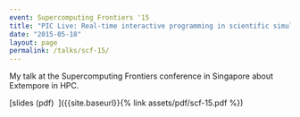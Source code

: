 ```yaml
---
event: Supercomputing Frontiers '15
title: "PIC Live: Real-time interactive programming in scientific simulation"
date: "2015-05-18"
layout: page
permalink: /talks/scf-15/
---
```


My talk at the Supercomputing Frontiers conference in Singapore about Extempore
in HPC.

[slides (pdf)&nbsp;&nbsp;<i class="fas fa-chalkboard-teacher fa-2x"></i>]({{site.baseurl}}{% link assets/pdf/scf-15.pdf %})
